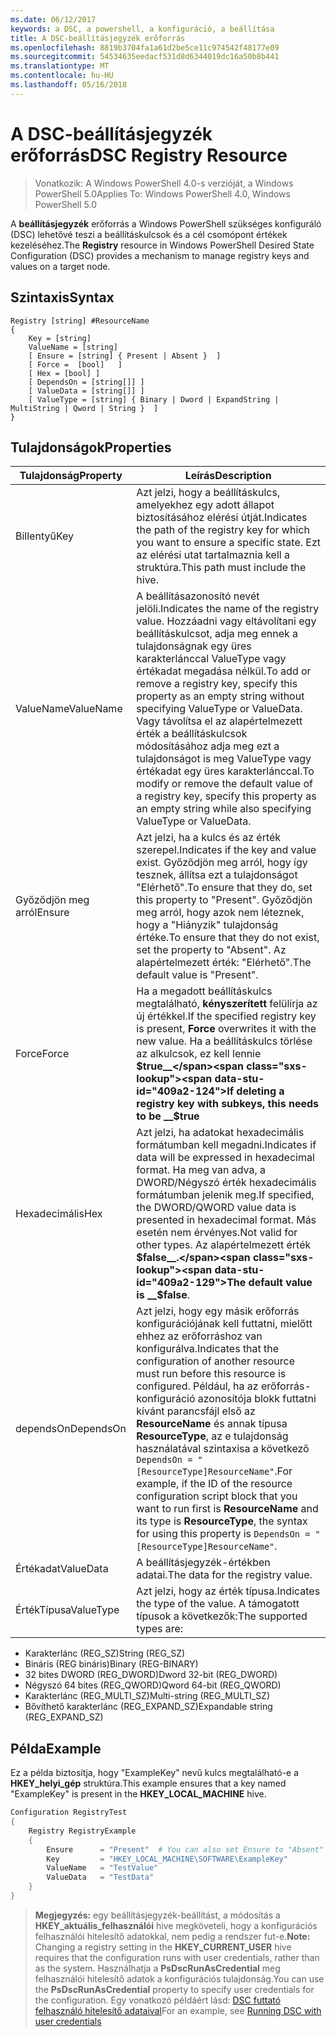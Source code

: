 ```yaml
---
ms.date: 06/12/2017
keywords: a DSC, a powershell, a konfiguráció, a beállítása
title: A DSC-beállításjegyzék erőforrás
ms.openlocfilehash: 8819b3704fa1a61d2be5ce11c974542f48177e09
ms.sourcegitcommit: 54534635eedacf531d8d6344019dc16a50b8b441
ms.translationtype: MT
ms.contentlocale: hu-HU
ms.lasthandoff: 05/16/2018
---
```

# <a name="dsc-registry-resource"></a><span data-ttu-id="409a2-103">A DSC-beállításjegyzék erőforrás</span><span class="sxs-lookup"><span data-stu-id="409a2-103">DSC Registry Resource</span></span>

> <span data-ttu-id="409a2-104">Vonatkozik: A Windows PowerShell 4.0-s verzióját, a Windows PowerShell 5.0</span><span class="sxs-lookup"><span data-stu-id="409a2-104">Applies To: Windows PowerShell 4.0, Windows PowerShell 5.0</span></span>

<span data-ttu-id="409a2-105">A **beállításjegyzék** erőforrás a Windows PowerShell szükséges konfiguráló (DSC) lehetővé teszi a beállításkulcsok és a cél csomópont értékek kezeléséhez.</span><span class="sxs-lookup"><span data-stu-id="409a2-105">The **Registry** resource in Windows PowerShell Desired State Configuration (DSC) provides a mechanism to manage registry keys and values on a target node.</span></span>

## <a name="syntax"></a><span data-ttu-id="409a2-106">Szintaxis</span><span class="sxs-lookup"><span data-stu-id="409a2-106">Syntax</span></span>

```
Registry [string] #ResourceName
{
    Key = [string]
    ValueName = [string]
    [ Ensure = [string] { Present | Absent }  ]
    [ Force =  [bool]   ]
    [ Hex = [bool] ]
    [ DependsOn = [string[]] ]
    [ ValueData = [string[]] ]
    [ ValueType = [string] { Binary | Dword | ExpandString | MultiString | Qword | String }  ]
}
```

## <a name="properties"></a><span data-ttu-id="409a2-107">Tulajdonságok</span><span class="sxs-lookup"><span data-stu-id="409a2-107">Properties</span></span>
|  <span data-ttu-id="409a2-108">Tulajdonság</span><span class="sxs-lookup"><span data-stu-id="409a2-108">Property</span></span>  |  <span data-ttu-id="409a2-109">Leírás</span><span class="sxs-lookup"><span data-stu-id="409a2-109">Description</span></span>   |
|---|---|
| <span data-ttu-id="409a2-110">Billentyű</span><span class="sxs-lookup"><span data-stu-id="409a2-110">Key</span></span>| <span data-ttu-id="409a2-111">Azt jelzi, hogy a beállításkulcs, amelyekhez egy adott állapot biztosításához elérési útját.</span><span class="sxs-lookup"><span data-stu-id="409a2-111">Indicates the path of the registry key for which you want to ensure a specific state.</span></span> <span data-ttu-id="409a2-112">Ezt az elérési utat tartalmaznia kell a struktúra.</span><span class="sxs-lookup"><span data-stu-id="409a2-112">This path must include the hive.</span></span>|
| <span data-ttu-id="409a2-113">ValueName</span><span class="sxs-lookup"><span data-stu-id="409a2-113">ValueName</span></span>| <span data-ttu-id="409a2-114">A beállításazonosító nevét jelöli.</span><span class="sxs-lookup"><span data-stu-id="409a2-114">Indicates the name of the registry value.</span></span> <span data-ttu-id="409a2-115">Hozzáadni vagy eltávolítani egy beállításkulcsot, adja meg ennek a tulajdonságnak egy üres karakterlánccal ValueType vagy értékadat megadása nélkül.</span><span class="sxs-lookup"><span data-stu-id="409a2-115">To add or remove a registry key, specify this property as an empty string without specifying ValueType or ValueData.</span></span> <span data-ttu-id="409a2-116">Vagy távolítsa el az alapértelmezett érték a beállításkulcsok módosításához adja meg ezt a tulajdonságot is meg ValueType vagy értékadat egy üres karakterlánccal.</span><span class="sxs-lookup"><span data-stu-id="409a2-116">To modify or remove the default value of a registry key, specify this property as an empty string while also specifying ValueType or ValueData.</span></span>|
| <span data-ttu-id="409a2-117">Győződjön meg arról</span><span class="sxs-lookup"><span data-stu-id="409a2-117">Ensure</span></span>| <span data-ttu-id="409a2-118">Azt jelzi, ha a kulcs és az érték szerepel.</span><span class="sxs-lookup"><span data-stu-id="409a2-118">Indicates if the key and value exist.</span></span> <span data-ttu-id="409a2-119">Győződjön meg arról, hogy így tesznek, állítsa ezt a tulajdonságot "Elérhető".</span><span class="sxs-lookup"><span data-stu-id="409a2-119">To ensure that they do, set this property to "Present".</span></span> <span data-ttu-id="409a2-120">Győződjön meg arról, hogy azok nem léteznek, hogy a "Hiányzik" tulajdonság értéke.</span><span class="sxs-lookup"><span data-stu-id="409a2-120">To ensure that they do not exist, set the property to "Absent".</span></span> <span data-ttu-id="409a2-121">Az alapértelmezett érték: "Elérhető".</span><span class="sxs-lookup"><span data-stu-id="409a2-121">The default value is "Present".</span></span>|
| <span data-ttu-id="409a2-122">Force</span><span class="sxs-lookup"><span data-stu-id="409a2-122">Force</span></span>| <span data-ttu-id="409a2-123">Ha a megadott beállításkulcs megtalálható, __kényszerített__ felülírja az új értékkel.</span><span class="sxs-lookup"><span data-stu-id="409a2-123">If the specified registry key is present, __Force__ overwrites it with the new value.</span></span> <span data-ttu-id="409a2-124">Ha a beállításkulcs törlése az alkulcsok, ez kell lennie __$true__</span><span class="sxs-lookup"><span data-stu-id="409a2-124">If deleting a registry key with subkeys, this needs to be __$true__</span></span>|
| <span data-ttu-id="409a2-125">Hexadecimális</span><span class="sxs-lookup"><span data-stu-id="409a2-125">Hex</span></span>| <span data-ttu-id="409a2-126">Azt jelzi, ha adatokat hexadecimális formátumban kell megadni.</span><span class="sxs-lookup"><span data-stu-id="409a2-126">Indicates if data will be expressed in hexadecimal format.</span></span> <span data-ttu-id="409a2-127">Ha meg van adva, a DWORD/Négyszó érték hexadecimális formátumban jelenik meg.</span><span class="sxs-lookup"><span data-stu-id="409a2-127">If specified, the DWORD/QWORD value data is presented in hexadecimal format.</span></span> <span data-ttu-id="409a2-128">Más esetén nem érvényes.</span><span class="sxs-lookup"><span data-stu-id="409a2-128">Not valid for other types.</span></span> <span data-ttu-id="409a2-129">Az alapértelmezett érték __$false__.</span><span class="sxs-lookup"><span data-stu-id="409a2-129">The default value is __$false__.</span></span>|
| <span data-ttu-id="409a2-130">dependsOn</span><span class="sxs-lookup"><span data-stu-id="409a2-130">DependsOn</span></span>| <span data-ttu-id="409a2-131">Azt jelzi, hogy egy másik erőforrás konfigurációjának kell futtatni, mielőtt ehhez az erőforráshoz van konfigurálva.</span><span class="sxs-lookup"><span data-stu-id="409a2-131">Indicates that the configuration of another resource must run before this resource is configured.</span></span> <span data-ttu-id="409a2-132">Például, ha az erőforrás-konfiguráció azonosítója blokk futtatni kívánt parancsfájl első az __ResourceName__ és annak típusa __ResourceType__, az e tulajdonság használatával szintaxisa a következő `DependsOn = "[ResourceType]ResourceName"`.</span><span class="sxs-lookup"><span data-stu-id="409a2-132">For example, if the ID of the resource configuration script block that you want to run first is __ResourceName__ and its type is __ResourceType__, the syntax for using this property is `DependsOn = "[ResourceType]ResourceName"`.</span></span>|
| <span data-ttu-id="409a2-133">Értékadat</span><span class="sxs-lookup"><span data-stu-id="409a2-133">ValueData</span></span>| <span data-ttu-id="409a2-134">A beállításjegyzék-értékben adatai.</span><span class="sxs-lookup"><span data-stu-id="409a2-134">The data for the registry value.</span></span>|
| <span data-ttu-id="409a2-135">ÉrtékTípusa</span><span class="sxs-lookup"><span data-stu-id="409a2-135">ValueType</span></span>| <span data-ttu-id="409a2-136">Azt jelzi, hogy az érték típusa.</span><span class="sxs-lookup"><span data-stu-id="409a2-136">Indicates the type of the value.</span></span> <span data-ttu-id="409a2-137">A támogatott típusok a következők:</span><span class="sxs-lookup"><span data-stu-id="409a2-137">The supported types are:</span></span>
<ul><li><span data-ttu-id="409a2-138">Karakterlánc (REG_SZ)</span><span class="sxs-lookup"><span data-stu-id="409a2-138">String (REG_SZ)</span></span></li>


<li><span data-ttu-id="409a2-139">Bináris (REG bináris)</span><span class="sxs-lookup"><span data-stu-id="409a2-139">Binary (REG-BINARY)</span></span></li>


<li><span data-ttu-id="409a2-140">32 bites DWORD (REG_DWORD)</span><span class="sxs-lookup"><span data-stu-id="409a2-140">Dword 32-bit (REG_DWORD)</span></span></li>


<li><span data-ttu-id="409a2-141">Négyszó 64 bites (REG_QWORD)</span><span class="sxs-lookup"><span data-stu-id="409a2-141">Qword 64-bit (REG_QWORD)</span></span></li>


<li><span data-ttu-id="409a2-142">Karakterlánc (REG_MULTI_SZ)</span><span class="sxs-lookup"><span data-stu-id="409a2-142">Multi-string (REG_MULTI_SZ)</span></span></li>


<li><span data-ttu-id="409a2-143">Bővíthető karakterlánc (REG_EXPAND_SZ)</span><span class="sxs-lookup"><span data-stu-id="409a2-143">Expandable string (REG_EXPAND_SZ)</span></span></li></ul>

## <a name="example"></a><span data-ttu-id="409a2-144">Példa</span><span class="sxs-lookup"><span data-stu-id="409a2-144">Example</span></span>
<span data-ttu-id="409a2-145">Ez a példa biztosítja, hogy "ExampleKey" nevű kulcs megtalálható-e a **HKEY\_helyi\_gép** struktúra.</span><span class="sxs-lookup"><span data-stu-id="409a2-145">This example ensures that a key named "ExampleKey" is present in the **HKEY\_LOCAL\_MACHINE** hive.</span></span>
```powershell
Configuration RegistryTest
{
    Registry RegistryExample
    {
        Ensure      = "Present"  # You can also set Ensure to "Absent"
        Key         = "HKEY_LOCAL_MACHINE\SOFTWARE\ExampleKey"
        ValueName   = "TestValue"
        ValueData   = "TestData"
    }
}
```

><span data-ttu-id="409a2-146">**Megjegyzés:** egy beállításjegyzék-beállítást, a módosítás a **HKEY\_aktuális\_felhasználói** hive megköveteli, hogy a konfigurációs felhasználói hitelesítő adatokkal, nem pedig a rendszer fut-e.</span><span class="sxs-lookup"><span data-stu-id="409a2-146">**Note:** Changing a registry setting in the **HKEY\_CURRENT\_USER** hive requires that the configuration runs with user credentials, rather than as the system.</span></span>
><span data-ttu-id="409a2-147">Használhatja a **PsDscRunAsCredential** meg felhasználói hitelesítő adatok a konfigurációs tulajdonság.</span><span class="sxs-lookup"><span data-stu-id="409a2-147">You can use the **PsDscRunAsCredential** property to specify user credentials for the configuration.</span></span> <span data-ttu-id="409a2-148">Egy vonatkozó példáért lásd: [DSC futtató felhasználó hitelesítő adataival](runAsUser.md)</span><span class="sxs-lookup"><span data-stu-id="409a2-148">For an example, see [Running DSC with user credentials](runAsUser.md)</span></span>
